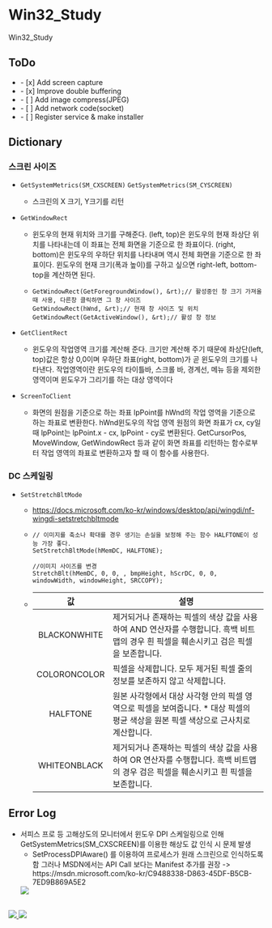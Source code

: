 # Win32_Study
Win32_Study


## ToDo

<p>
  <ul>
    <li>- [x] Add screen capture</li>
    <li>- [x] Improve double buffering</li>    
    <li>- [ ] Add image compress(JPEG)</li>    
    <li>- [ ] Add network code(socket)</li>    
    <li>- [ ] Register service & make installer </li>    
  </ul>
</p>


## Dictionary

### 스크린 사이즈

* `GetSystemMetrics(SM_CXSCREEN)` `GetSystemMetrics(SM_CYSCREEN)`

  * 스크린의 X 크기, Y크기를 리턴
 
* `GetWindowRect`

  * 윈도우의 현재 위치와 크기를 구해준다. (left, top)은 윈도우의 현재 좌상단 위치를 나타내는데 이 좌표는 전체 화면을 기준으로 한 좌표이다. (right, bottom)은 윈도우의 우하단 위치를 나타내며 역시 전체 화면을 기준으로 한 좌표이다. 윈도우의 현재 크기(폭과 높이)를 구하고 싶으면 right-left, bottom-top을 계산하면 된다.   
  * ```
    GetWindowRect(GetForegroundWindow(), &rt);// 활성중인 창 크기 가져올때 사용, 다른창 클릭하면 그 창 사이즈 
    GetWindowRect(hWnd, &rt);// 현재 창 사이즈 및 위치
    GetWindowRect(GetActiveWindow(), &rt);// 활성 창 정보
    ```

* `GetClientRect`

  * 윈도우의 작업영역 크기를 계산해 준다. 크기만 계산해 주기 때문에 좌상단(left, top)값은 항상 0,0이며 우하단 좌표(right, bottom)가 곧 윈도우의 크기를 나타낸다. 작업영역이란 윈도우의 타이틀바, 스크롤 바, 경계선, 메뉴 등을 제외한 영역이며 윈도우가 그리기를 하는 대상 영역이다

* `ScreenToClient`

  * 화면의 원점을 기준으로 하는 좌표 lpPoint를 hWnd의 작업 영역을 기준으로 하는 좌표로 변환한다. hWnd윈도우의 작업 영역 원점의 화면 좌표가 cx, cy일 때 lpPoint는 lpPoint.x - cx, lpPoint - cy로 변환된다. GetCursorPos, MoveWindow, GetWindowRect 등과 같이 화면 좌표를 리턴하는 함수로부터 작업 영역의 좌표로 변환하고자 할 때 이 함수를 사용한다.
### DC 스케일링  
* `SetStretchBltMode`
  * https://docs.microsoft.com/ko-kr/windows/desktop/api/wingdi/nf-wingdi-setstretchbltmode
  * ```
    // 이미지를 축소나 확대를 경우 생기는 손실을 보정해 주는 함수 HALFTONE이 성능 가장 좋다.
    SetStretchBltMode(hMemDC, HALFTONE);
    
    //이미지 사이즈를 변경	
    StretchBlt(hMemDC, 0, 0, , bmpHeight, hScrDC, 0, 0, windowWidth, windowHeight, SRCCOPY);
    ```
   
  *  |      값      	| 설명                                                                                                                                    	|
      |:------------:	|-----------------------------------------------------------------------------------------------------------------------------------------	|
      | BLACKONWHITE 	| 제거되거나 존재하는 픽셀의 색상 값을 사용하여 AND 연산자를 수행합니다.  흑백 비트맵의 경우 흰 픽셀을 훼손시키고 검은 픽셀을 보존합니다. 	|
      | COLORONCOLOR 	| 픽셀을 삭제합니다.  모두 제거된 픽셀 줄의 정보를 보존하지 않고 삭제합니다.                                                              	|
      |   HALFTONE   	| 원본 사각형에서 대상 사각형 안의 픽셀 영역으로 픽셀을 보여줍니다. *  대상 픽셀의 평균 색상을 원본 픽셀 색상으로 근사치로 계산합니다.    	|
      | WHITEONBLACK 	| 제거되거나 존재하는 픽셀의 색상 값을 사용하여 OR 연산자를 수행합니다.  흑백 비트맵의 경우 검은 픽셀을 훼손시키고 흰 픽셀을 보존합니다.  	|
  
  
## Error Log
<p>
  <ul>
    <li>
      서피스 프로 등 고해상도의 모니터에서 윈도우 DPI 스케일링으로 인해 GetSystemMetrics(SM_CXSCREEN)를 이용한 해상도 값 인식 시 문제 발생
       <ul>
         <li>
          SetProcessDPIAware() 를 이용하여 프로세스가 원래 스크린으로 인식하도록 함 그러나 MSDN에서는 API Call 보다는 Manifest 추가를 권장 ->               https://msdn.microsoft.com/ko-kr/C9488338-D863-45DF-B5CB-7ED9B869A5E2
         </li>
      </ul>
      <img src="https://user-images.githubusercontent.com/19161231/50512843-a391d280-0ad7-11e9-9a7d-ff3e3dbdd353.png">
    </li>    
  </ul>
</p>




</br> 
<a href="mailto:dydtjr1994@gmail.com" target="_blank">
  <img src="https://img.shields.io/badge/E--mail-Yongseok%20choi-yellow.svg">
</a>
<a href="https://blog.naver.com/cys_star" target="_blank">
  <img src="https://img.shields.io/badge/Blog-cys__star%27s%20Blog-blue.svg">
</a>
